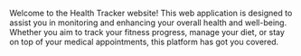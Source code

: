 Welcome to the Health Tracker website! This web application is designed to assist you in monitoring and enhancing your overall health and well-being. Whether you aim to track your fitness progress, manage your diet, or stay on top of your medical appointments, this platform has got you covered.
